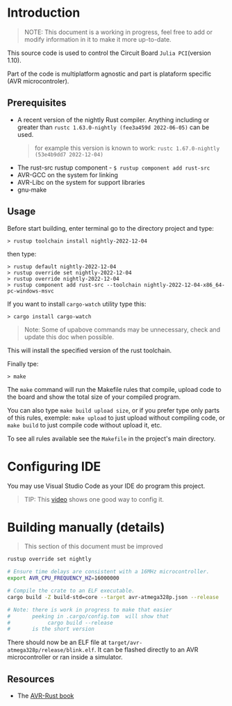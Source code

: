 
# Introduction

> NOTE: This document is a working in progress, feel free to add or modify information in it to make it more up-to-date.

This source code is used to control the Circuit Board `Julia PCI`(version 1.10).

Part of the code is multiplatform agnostic and part is plataform specific (AVR microcontroler).

## Prerequisites

  * A recent version of the nightly Rust compiler. Anything including or
    greater than `rustc 1.63.0-nightly (fee3a459d 2022-06-05)` can be used.
    > for example this version is known to work: `rustc 1.67.0-nightly (53e4b9dd7 2022-12-04)`
  * The rust-src rustup component - `$ rustup component add rust-src`
  * AVR-GCC on the system for linking
  * AVR-Libc on the system for support libraries
  * gnu-make

## Usage

Before start building, enter terminal go to the directory project and type: 

```
> rustup toolchain install nightly-2022-12-04
```

then type:

```
> rustup default nightly-2022-12-04
> rustup override set nightly-2022-12-04
> rustup override nightly-2022-12-04
> rustup component add rust-src --toolchain nightly-2022-12-04-x86_64-pc-windows-msvc
```

If you want to install `cargo-watch` utility type this:

```
> cargo install cargo-watch
```

> Note: Some of upabove commands may be unnecessary, check and update this doc when possible.


This will install the specified version of the rust toolchain.

Finally tpe:

```
> make
``` 

The `make` command will run the Makefile rules that compile, upload code to the board and show the total size of your compiled program.
 
You can also type `make build upload size`, or if you prefer type only parts of this rules, exemple: `make upload` to just upload without compiling code, or `make build` to just compile code without upload it, etc.

To see all rules available see the `Makefile` in the project's main directory.

# Configuring IDE

You may use Visual Studio Code as your IDE do program this project.

> TIP: This [video](www.youtube.com/watch?v=BU1LYFkpJuk) shows one good way to config it.

# Building manually (details)

> This section of this document must be improved

```bash
rustup override set nightly

# Ensure time delays are consistent with a 16MHz microcontroller.
export AVR_CPU_FREQUENCY_HZ=16000000

# Compile the crate to an ELF executable.
cargo build -Z build-std=core --target avr-atmega328p.json --release

# Note: there is work in progress to make that easier
#       peeking in .cargo/config.tom  will show that
#            cargo build --release
#       is the short version
```
There should now be an ELF file at `target/avr-atmega328p/release/blink.elf`. It
can be flashed directly to an AVR microcontroller or ran inside a simulator.


## Resources

  * The [AVR-Rust book](https://book.avr-rust.com)

